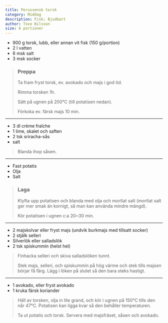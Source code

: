 ```yaml
---
title: Perusvensk torsk
category: Middag
description: Fisk; Bjudbart
author: Tove Nilsson
size: 6 portioner
---
```


- 900 g torsk, lubb, eller annan vit fisk (150 g/portion)
- 2 l vatten
- 6 msk salt
- 3 msk socker

> ### Preppa
> Ta fram fryst torsk, ev. avokado och majs i god tid.
> 
> Rimma torsken 1h.
> 
> Sätt på ugnen på 200°C (till potatisen nedan).
> 
> Förkoka ev. färsk majs 10 min.

---

- 3 dl crème fraîche
- 1 lime, skalet och saften
- 2 tsk sriracha-sås
- salt

> Blanda ihop såsen.

---

- Fast potatis
- Olja
- Salt

> ### Laga
> Klyfta upp potatisen och blanda med olja och mortlat salt (mortlat salt ger mer smak än kornigt, så man kan använda mindre mängd).
> 
> Kör potatisen i ugnen c:a 20~30 min.

---

- 2 majskolvar eller fryst majs (undvik burkmajs med tillsatt socker)
- 2 stjälk selleri
- Silverlök eller salladslök
- 2 tsk spiskummin (helst hel)

> Finhacka selleri och skiva salladslöken tunnt.
>
> Stek majs, selleri, och spiskummin på hög värme och stek tills majsen börjar få färg. Lägg i löken på slutet så den bara steks hastigt.

---

- 1 avokado, eller fryst avokado
- 1 kruka färsk koriander

> Häll av torsken, olja in lite grand, och kör i ugnen på 150°C tills den når 47°C. Potatisen kan ligga kvar så den behåller temperaturen.
> 
> Ta ut potatis och torsk. Servera med majsfräset, såsen och avokado.

